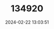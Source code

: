 ---
title: "134920"
category: "Geothelphusa albogilva"
draft: false
date: 2024-02-22 13:03:51
languages:
  English: ["Huang Ze Gray Crab"]
---
